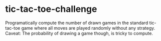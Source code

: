 # tic-tac-toe-challenge
Programatically compute the number of drawn games in the standard tic-tac-toe game where all moves are played randomly without any strategy.
Caveat: The probability of drawing a game though, is tricky to compute. 
